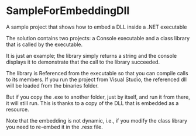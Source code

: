 # SampleForEmbeddingDll
A sample project that shows how to embed a DLL inside a .NET executable

The solution contains two projects: a Console executable and a class library that is called by the executable.

It is just an example; the library simply returns a string and the console displays it to demonstrate that the call to the library succeeded.

The library is Referenced from the executable so that you can compile calls to its members. If you run the project from Visual Studio, the referenced dll will be loaded from the binaries folder.

But if you copy the .exe to another folder, just by itself, and run it from there, it will still run. This is thanks to a copy of the DLL that is embedded as a resource.

Note that the embedding is not dynamic, i.e., if you modify the class library you need to re-embed it in the .resx file.
